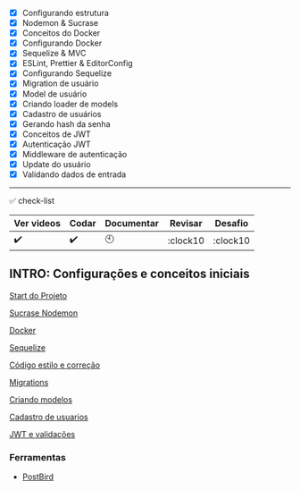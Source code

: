 - [x] Configurando estrutura
- [x] Nodemon & Sucrase
- [x] Conceitos do Docker
- [x] Configurando Docker
- [x] Sequelize & MVC
- [X] ESLint, Prettier & EditorConfig
- [x] Configurando Sequelize
- [x] Migration de usuário
- [x] Model de usuário
- [x] Criando loader de models
- [x] Cadastro de usuários
- [x] Gerando hash da senha
- [x] Conceitos de JWT
- [x] Autenticação JWT
- [x] Middleware de autenticação
- [x] Update do usuário
- [x] Validando dados de entrada

---

:white_check_mark: check-list

Ver videos | Codar | Documentar| Revisar | Desafio
-----------|-------|-----------|---------|---------
:heavy_check_mark:| :heavy_check_mark:|:clock10:|:clock10|:clock10

## INTRO: Configurações e conceitos iniciais
[Start do Projeto](https://github.com/gislainejessica/Course-GoStack-9/tree/master/modulo2/docs/iniciar.md)

[Sucrase Nodemon](https://github.com/gislainejessica/Course-GoStack-9/tree/master/modulo2/docs/sucrase-nodemon.md)

[Docker](https://github.com/gislainejessica/Course-GoStack-9/tree/master/modulo2/docs/docker.md)

[Sequelize](https://github.com/gislainejessica/Course-GoStack-9/tree/master/modulo2/docs/sequelize.md)

[Código estilo e correção](https://github.com/gislainejessica/Course-GoStack-9/tree/master/modulo2/docs/config-code.md)

[Migrations](https://github.com/gislainejessica/Course-GoStack-9/tree/master/modulo2/docs/migrations.md)

[Criando modelos](https://github.com/gislainejessica/Course-GoStack-9/tree/master/modulo2/docs/config-connection.md)

[Cadastro de usuarios](https://github.com/gislainejessica/Course-GoStack-9/tree/master/modulo2/docs/cadastro.md)

[JWT e validações](https://github.com/gislainejessica/Course-GoStack-9/tree/master/modulo2/docs/jwt.md)

### Ferramentas
- [PostBird](https://snapcraft.io/postbird)


